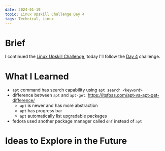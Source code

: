```yaml
---
date: 2024-01-19
topic: Linux Upskill Challenge Day 4
tags: Technical, Linux
---
```


# Brief

I continued the [Linux Upskill Challenge](https://linuxupskillchallenge.org/), today I'll follow the [Day 4](https://linuxupskillchallenge.org/04/) challenge.

# What I Learned

* `apt` command has search capability using `apt search <keyword>`
* difference between `apt` and `apt-get`. https://itsfoss.com/apt-vs-apt-get-difference/
    * `apt` is newer and has more abstraction
    * `apt` has progress bar
    * `apt` automatically list upgradable packages
* fedora used another package manager called `dnf` instead of `apt`

# Ideas to Explore in the Future
